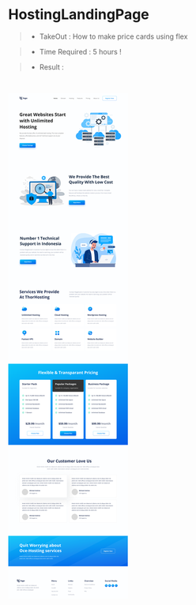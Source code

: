 # HostingLandingPage
 
> - TakeOut : How to make price cards using flex

> - Time Required : 5 hours !

> - Result :

<br>

![Result](HostingLandingPage.png)